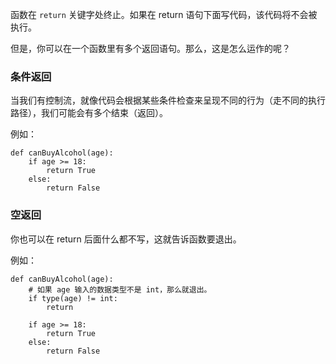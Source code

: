 函数在 `return` 关键字处终止。如果在 return 语句下面写代码，该代码将不会被执行。

但是，你可以在一个函数里有多个返回语句。那么，这是怎么运作的呢？

### 条件返回

当我们有控制流，就像代码会根据某些条件检查来呈现不同的行为（走不同的执行路径），我们可能会有多个结束（返回）。

例如：
```
def canBuyAlcohol(age):
    if age >= 18:
        return True
    else:
        return False
```

### 空返回
你也可以在 return 后面什么都不写，这就告诉函数要退出。

例如：
```
def canBuyAlcohol(age):
    # 如果 age 输入的数据类型不是 int，那么就退出。
    if type(age) != int:
        return

    if age >= 18:
        return True
    else:
        return False
```
